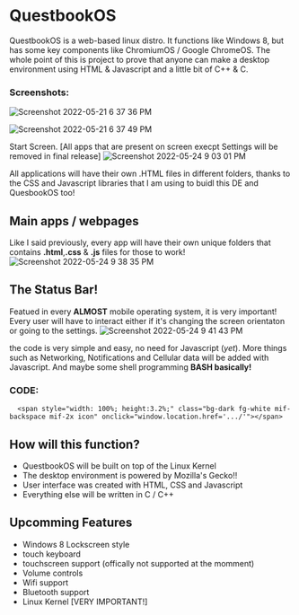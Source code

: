 # QuestbookOS
QuestbookOS is a web-based linux distro. It functions like Windows 8, but has some key components like ChromiumOS / Google ChromeOS.
The whole point of this is project to prove that anyone can make a desktop environment using HTML & Javascript and a little bit of C++ & C.

### Screenshots:

![Screenshot 2022-05-21 6 37 36 PM](https://user-images.githubusercontent.com/61961329/169674051-b4747b17-d11c-45a4-9c85-9582a5199b9c.png)

![Screenshot 2022-05-21 6 37 49 PM](https://user-images.githubusercontent.com/61961329/169674050-601086d1-2225-4c00-86d0-cd2ba33c0360.png)

Start Screen. [All apps that are present on screen execpt Settings will be removed in final release]
![Screenshot 2022-05-24 9 03 01 PM](https://user-images.githubusercontent.com/61961329/170171002-3b903357-bf7c-4d5e-8dc2-c39fcbf7dd47.png)


All applications will have their own .HTML files in different folders, thanks to the CSS and Javascript libraries that I am using to buidl this DE and QuesbookOS too!

## Main apps / webpages
Like I said previously, every app will have their own unique folders that contains **.html**,**.css** & **.js** files for those to work!
![Screenshot 2022-05-24 9 38 35 PM](https://user-images.githubusercontent.com/61961329/170174934-45a52632-b2e8-4f55-a8a6-41c42d23c82a.png)

## The Status Bar!
Featued in every **ALMOST** mobile operating system, it is very important! Every user will have to interact either if it's changing the screen orientaton or going to the settings.
![Screenshot 2022-05-24 9 41 43 PM](https://user-images.githubusercontent.com/61961329/170175131-82d0e689-7d8c-40a6-b5ea-1cc98be0d26e.png)

the code is very simple and easy, no need for Javascript (_yet_). More things such as Networking, Notifications and Cellular data will be added with Javascript. And maybe some shell programming **BASH basically!**
### CODE:
`````
  <span style="width: 100%; height:3.2%;" class="bg-dark fg-white mif-backspace mif-2x icon" onclick="window.location.href='.../'"></span>
`````
## How will this function?
* QuestbookOS will be built on top of the Linux Kernel
* The desktop environment is powered by Mozilla's Gecko!!
* User interface was created with HTML, CSS and Javascript
* Everything else will be written in C / C++

## Upcomming Features
* Windows 8 Lockscreen style
* touch keyboard
* touchscreen support (offically not supported at the momment)
* Volume controls
* Wifi support
* Bluetooth support
* Linux Kernel [VERY IMPORTANT!]
